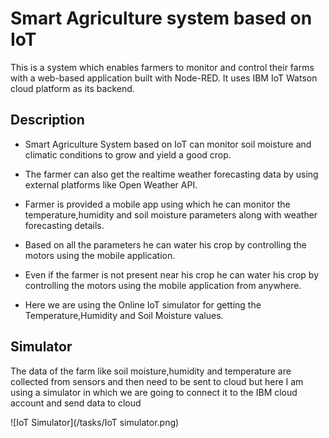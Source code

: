 # Smart Agriculture system based on IoT

This is a system which enables farmers to monitor and control their farms with a web-based application built with Node-RED. It uses IBM IoT Watson cloud platform as its backend.

## Description

  * Smart Agriculture System based on IoT can monitor soil moisture and climatic conditions to grow and yield a good crop.
  
  * The farmer can also get the realtime weather forecasting data by using external platforms like Open Weather API.
  
  * Farmer is provided a mobile app using which he can monitor the temperature,humidity and soil moisture parameters along with weather forecasting details.
  
  * Based on all the parameters he can water his crop by controlling the motors using the mobile application.
  
  * Even if the farmer is not present near his crop he can water his crop by controlling the motors using the mobile application from anywhere.
  
  * Here we are using the Online IoT simulator for getting the Temperature,Humidity and Soil Moisture values.

## Simulator

The data of the farm like soil moisture,humidity and temperature are collected from sensors and then need to be sent to cloud
but here I am using a simulator in which we are going to connect it to the IBM cloud account and send data to cloud

![IoT Simulator](/tasks/IoT simulator.png)

